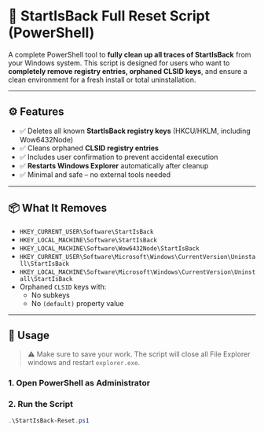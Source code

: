# 🧹 StartIsBack Full Reset Script (PowerShell)

A complete PowerShell tool to **fully clean up all traces of StartIsBack** from your Windows system. This script is designed for users who want to **completely remove registry entries, orphaned CLSID keys**, and ensure a clean environment for a fresh install or total uninstallation.

---

## ⚙️ Features

- ✅ Deletes all known **StartIsBack registry keys** (HKCU/HKLM, including Wow6432Node)  
- ✅ Cleans orphaned **CLSID registry entries**  
- ✅ Includes user confirmation to prevent accidental execution  
- ✅ **Restarts Windows Explorer** automatically after cleanup  
- ✅ Minimal and safe – no external tools needed  

---

## 📦 What It Removes

- `HKEY_CURRENT_USER\Software\StartIsBack`  
- `HKEY_LOCAL_MACHINE\Software\StartIsBack`  
- `HKEY_LOCAL_MACHINE\Software\Wow6432Node\StartIsBack`  
- `HKEY_CURRENT_USER\Software\Microsoft\Windows\CurrentVersion\Uninstall\StartIsBack`  
- `HKEY_LOCAL_MACHINE\Software\Microsoft\Windows\CurrentVersion\Uninstall\StartIsBack`  
- Orphaned `CLSID` keys with:
  - No subkeys
  - No `(default)` property value  

---

## 🚀 Usage

> ⚠️ Make sure to save your work. The script will close all File Explorer windows and restart `explorer.exe`.

### 1. Open PowerShell as Administrator

### 2. Run the Script

```powershell
.\StartIsBack-Reset.ps1
